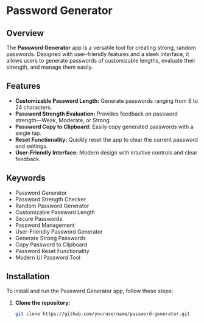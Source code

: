 # Password Generator

## Overview

The **Password Generator** app is a versatile tool for creating strong, random passwords. Designed with user-friendly features and a sleek interface, it allows users to generate passwords of customizable lengths, evaluate their strength, and manage them easily.

## Features

- **Customizable Password Length:** Generate passwords ranging from 8 to 24 characters.
- **Password Strength Evaluation:** Provides feedback on password strength—Weak, Moderate, or Strong.
- **Password Copy to Clipboard:** Easily copy generated passwords with a single tap.
- **Reset Functionality:** Quickly reset the app to clear the current password and settings.
- **User-Friendly Interface:** Modern design with intuitive controls and clear feedback.

## Keywords

- Password Generator
- Password Strength Checker
- Random Password Generator
- Customizable Password Length
- Secure Passwords
- Password Management
- User-Friendly Password Generator
- Generate Strong Passwords
- Copy Password to Clipboard
- Password Reset Functionality
- Modern UI Password Tool

## Installation

To install and run the Password Generator app, follow these steps:

1. **Clone the repository:**

   ```sh
   git clone https://github.com/yourusername/password-generator.git
